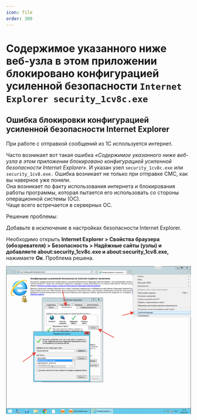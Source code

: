 ```yaml
---
icon: file
order: 300
---
```


# Содержимое указанного ниже веб-узла в этом приложении блокировано конфигурацией усиленной безопасности `Internet Explorer security_1cv8c.exe`

## Ошибка блокировки конфигурацией усиленной безопасности Internet Explorer 

При работе с отправкой сообщений из 1С используется интернет.  

Часто возникает вот такая ошибка *«Содержимое указанного ниже веб-узла в этом приложении блокировано конфигурацией усиленной безопасности Internet Explorer».*
И указан узел `security_1cv8c.exe` или `security_1cv8.exe.` Ошибка возникает не только при отправке СМС, как вы наверное уже поняли.  
Она возникает по факту использования интернета и блокирования работы программы, которая пытается его использовать со стороны операционной системы (ОС).  
Чаще всего встречается в серверных ОС.  

Решение проблемы:  

Добавьте в исключение в настройках безопасности Internet Explorer. 

Необходимо открыть **Internet Explorer > Свойства браузера (обозревателя) > Безопасность > Надёжные сайты (узлы) и добавляете about:security_1cv8c.exe и about:security_1cv8.exe,** нажимаете **Ок**. Проблема решена.

![Блокировка смс](./static/01_БлокировкаБазы.png)





